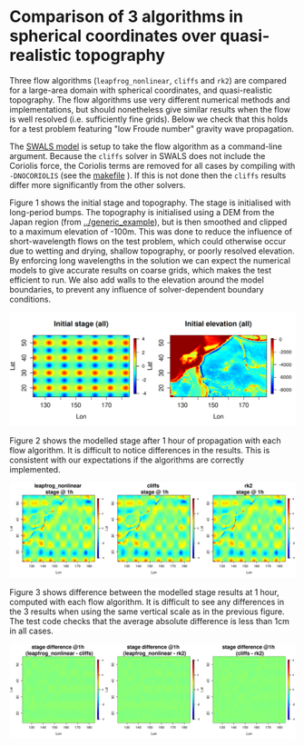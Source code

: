 # Comparison of 3 algorithms in spherical coordinates over quasi-realistic topography

Three flow algorithms (`leapfrog_nonlinear`, `cliffs` and `rk2`) are compared for a large-area domain with spherical coordinates, and quasi-realistic topography. The flow algorithms use very different numerical methods and implementations, but should nonetheless give similar results when the flow is well resolved (i.e. sufficiently fine grids). Below we check that this holds for a test problem featuring "low Froude number" gravity wave propagation.

The [SWALS model](model.f90) is setup to take the flow algorithm as a command-line argument. Because the `cliffs` solver in SWALS does not include the Coriolis force, the Coriolis terms are removed for all cases by compiling with `-DNOCORIOLIS` (see the [makefile](make_model) ). If this is not done then the `cliffs` results differ more significantly from the other solvers. 

Figure 1 shows the initial stage and topography. The stage is initialised with long-period bumps. The topography is initialised using a DEM from the Japan region (from [../generic_example](../generic_example)), but is then smoothed and clipped to a maximum elevation of -100m. This was done to reduce the influence of short-wavelength flows on the test problem, which could otherwise occur due to wetting and drying, shallow topography, or poorly resolved elevation. By enforcing long wavelengths in the solution we can expect the numerical models to give accurate results on coarse grids, which makes the test efficient to run. We also add walls to the elevation around the model boundaries, to prevent any influence of solver-dependent boundary conditions. 

![Figure 1: The initial stage and elevation for the test problem](initial_conditions.png)

Figure 2 shows the modelled stage after 1 hour of propagation with each flow algorithm. It is difficult to notice differences in the results. This is consistent with our expectations if the algorithms are correctly implemented. 

![Figure 2: The modelled stage after 1 hour of propagation time elevation for the test problem](three_models_at_final_time.png)

Figure 3 shows difference between the modelled stage results at 1 hour, computed with each flow algorithm. It is difficult to see any differences in the 3 results when using the same vertical scale as in the previous figure. The test code checks that the average absolute difference is less than 1cm in all cases. 

![Figure 3: Differences in modelled stage after 1 hour of propagation time elevation for the test problem](model_differences_at_final_time.png)
